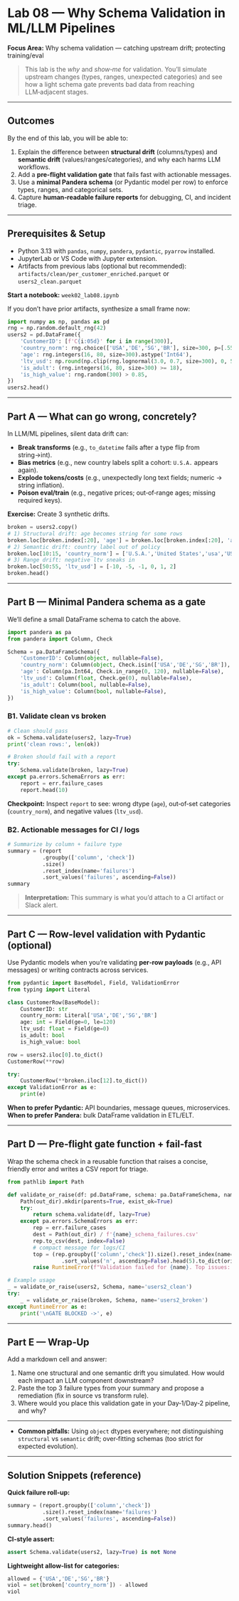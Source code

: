 # Lab 08 — Why Schema Validation in ML/LLM Pipelines

**Focus Area:** Why schema validation — catching upstream drift; protecting training/eval

> This lab is the *why* and *show‑me* for validation. You’ll simulate upstream changes (types, ranges, unexpected categories) and see how a light schema gate prevents bad data from reaching LLM‑adjacent stages.

---

## Outcomes

By the end of this lab, you will be able to:

1. Explain the difference between **structural drift** (columns/types) and **semantic drift** (values/ranges/categories), and why each harms LLM workflows.
2. Add a **pre‑flight validation gate** that fails fast with actionable messages.
3. Use a **minimal Pandera schema** (or Pydantic model per row) to enforce types, ranges, and categorical sets.
4. Capture **human‑readable failure reports** for debugging, CI, and incident triage.

---

## Prerequisites & Setup

- Python 3.13 with `pandas`, `numpy`, `pandera`, `pydantic`, `pyarrow` installed.  
- JupyterLab or VS Code with Jupyter extension.
- Artifacts from previous labs (optional but recommended): `artifacts/clean/per_customer_enriched.parquet` or `users2_clean.parquet`  

**Start a notebook:** `week02_lab08.ipynb`

If you don’t have prior artifacts, synthesize a small frame now:

```python
import numpy as np, pandas as pd
rng = np.random.default_rng(42)
users2 = pd.DataFrame({
    'CustomerID': [f'C{i:05d}' for i in range(300)],
    'country_norm': rng.choice(['USA','DE','SG','BR'], size=300, p=[.55,.2,.15,.1]),
    'age': rng.integers(16, 80, size=300).astype('Int64'),
    'ltv_usd': np.round(np.clip(rng.lognormal(3.0, 0.7, size=300), 0, 5e4), 2),
    'is_adult': (rng.integers(16, 80, size=300) >= 18),
    'is_high_value': rng.random(300) > 0.85,
})
users2.head()
```

---

## Part A — What can go wrong, concretely?

In LLM/ML pipelines, silent data drift can:

- **Break transforms** (e.g., `to_datetime` fails after a type flip from string→int).
- **Bias metrics** (e.g., new country labels split a cohort: `U.S.A.` appears again).
- **Explode tokens/costs** (e.g., unexpectedly long text fields; numeric → string inflation).
- **Poison eval/train** (e.g., negative prices; out‑of‑range ages; missing required keys).

**Exercise:** Create 3 synthetic drifts.

```python
broken = users2.copy()
# 1) Structural drift: age becomes string for some rows
broken.loc[broken.index[:20], 'age'] = broken.loc[broken.index[:20], 'age'].astype(str)
# 2) Semantic drift: country label out of policy
broken.loc[10:15, 'country_norm'] = ['U.S.A.','United States','usa','US','USA','USA']
# 3) Range drift: negative ltv sneaks in
broken.loc[50:55, 'ltv_usd'] = [-10, -5, -1, 0, 1, 2]
broken.head()
```

---

## Part B — Minimal Pandera schema as a gate

We’ll define a small DataFrame schema to catch the above.

```python
import pandera as pa
from pandera import Column, Check

Schema = pa.DataFrameSchema({
    'CustomerID': Column(object, nullable=False),
    'country_norm': Column(object, Check.isin(['USA','DE','SG','BR']), nullable=False),
    'age': Column(pa.Int64, Check.in_range(0, 120), nullable=False),
    'ltv_usd': Column(float, Check.ge(0), nullable=False),
    'is_adult': Column(bool, nullable=False),
    'is_high_value': Column(bool, nullable=False),
})
```

### B1. Validate clean vs broken

```python
# Clean should pass
ok = Schema.validate(users2, lazy=True)
print('clean rows:', len(ok))

# Broken should fail with a report
try:
    Schema.validate(broken, lazy=True)
except pa.errors.SchemaErrors as err:
    report = err.failure_cases
    report.head(10)
```

**Checkpoint:** Inspect `report` to see: wrong dtype (`age`), out‑of‑set categories (`country_norm`), and negative values (`ltv_usd`).

### B2. Actionable messages for CI / logs

```python
# Summarize by column + failure type
summary = (report
           .groupby(['column', 'check'])
           .size()
           .reset_index(name='failures')
           .sort_values('failures', ascending=False))
summary
```

> **Interpretation:** This summary is what you’d attach to a CI artifact or Slack alert.

---

## Part C — Row‑level validation with Pydantic (optional)

Use Pydantic models when you’re validating **per‑row payloads** (e.g., API messages) or writing contracts across services.

```python
from pydantic import BaseModel, Field, ValidationError
from typing import Literal

class CustomerRow(BaseModel):
    CustomerID: str
    country_norm: Literal['USA','DE','SG','BR']
    age: int = Field(ge=0, le=120)
    ltv_usd: float = Field(ge=0)
    is_adult: bool
    is_high_value: bool

row = users2.iloc[0].to_dict()
CustomerRow(**row)

try:
    CustomerRow(**broken.iloc[12].to_dict())
except ValidationError as e:
    print(e)
```

**When to prefer Pydantic:** API boundaries, message queues, microservices. **When to prefer Pandera:** bulk DataFrame validation in ETL/ELT.

---

## Part D — Pre‑flight gate function + fail‑fast

Wrap the schema check in a reusable function that raises a concise, friendly error and writes a CSV report for triage.

```python
from pathlib import Path

def validate_or_raise(df: pd.DataFrame, schema: pa.DataFrameSchema, name: str, out_dir: str = 'artifacts/validation') -> pd.DataFrame:
    Path(out_dir).mkdir(parents=True, exist_ok=True)
    try:
        return schema.validate(df, lazy=True)
    except pa.errors.SchemaErrors as err:
        rep = err.failure_cases
        dest = Path(out_dir) / f'{name}_schema_failures.csv'
        rep.to_csv(dest, index=False)
        # compact message for logs/CI
        top = (rep.groupby(['column','check']).size().reset_index(name='n')
                 .sort_values('n', ascending=False).head(5).to_dict(orient='records'))
        raise RuntimeError(f"Validation failed for {name}. Top issues: {top}. See {dest}")

# Example usage
_ = validate_or_raise(users2, Schema, name='users2_clean')
try:
    _ = validate_or_raise(broken, Schema, name='users2_broken')
except RuntimeError as e:
    print('\nGATE BLOCKED ->', e)
```

---

## Part E — Wrap‑Up

Add a markdown cell and answer:

1. Name one structural and one semantic drift you simulated. How would each impact an LLM component downstream?  
2. Paste the top 3 failure types from your summary and propose a remediation (fix in source vs transform rule).  
3. Where would you place this validation gate in your Day‑1/Day‑2 pipeline, and why?

---

- **Common pitfalls:** Using `object` dtypes everywhere; not distinguishing `structural` vs `semantic` drift; over‑fitting schemas (too strict for expected evolution).  

---

## Solution Snippets (reference)

**Quick failure roll‑up:**

```python
summary = (report.groupby(['column','check'])
           .size().reset_index(name='failures')
           .sort_values('failures', ascending=False))
summary.head()
```

**CI‑style assert:**

```python
assert Schema.validate(users2, lazy=True) is not None
```

**Lightweight allow‑list for categories:**

```python
allowed = {'USA','DE','SG','BR'}
viol = set(broken['country_norm']) - allowed
viol
```
